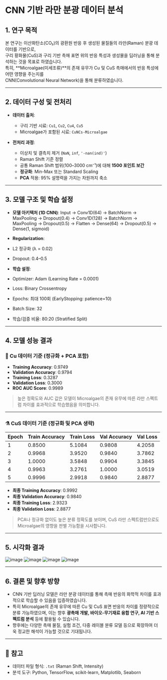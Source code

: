 # CNN 기반 라만 분광 데이터 분석

## 1. 연구 목적

본 연구는 이산화탄소(CO₂)의 광환원 반응 후 생성된 물질들의 라만(Raman) 분광 데이터를 기반으로,  
구리 황화물(CuS)과 구리 기반 촉매 표면 위의 반응 특성과 생성물을 딥러닝을 통해 분석하는 것을 목표로 하였습니다.  
특히, **Microalgae(미세조류)**의 존재 유무가 Cu 및 CuS 촉매에서의 반응 특성에 어떤 영향을 주는지를  
CNN(Convolutional Neural Network)을 통해 분류하였습니다.

---

## 2. 데이터 구성 및 전처리

- **데이터 출처**:  
  - 구리 기반 시료: `Cu1`, `Cu2`, `Cu4`, `Cu5`  
  - Microalgae가 포함된 시료: `CuNCs-Microalgae`

- **전처리 과정**:
  - 이상치 및 결측치 제거 (`NaN`, `inf`, `'-nan(ind)'`)
  - Raman Shift 기준 정렬
  - 공통 Raman Shift 범위(100–3000 cm⁻¹)에 대해 **1500 포인트 보간**
  - **정규화**: Min-Max 또는 Standard Scaling
  - **PCA** 적용: 95% 설명력을 가지는 차원까지 축소

---

## 3. 모델 구조 및 학습 설정

- **모델 아키텍처 (1D CNN)**:
Input → Conv1D(64) → BatchNorm → MaxPooling → Dropout(0.4) → Conv1D(128) → BatchNorm → MaxPooling → Dropout(0.5) → Flatten → Dense(64) → Dropout(0.5) → Dense(1, sigmoid)


- **Regularization**:
- L2 정규화 (λ = 0.02)
- Dropout: 0.4–0.5

- **학습 설정**:
- Optimizer: Adam (Learning Rate = 0.0001)
- Loss: Binary Crossentropy
- Epochs: 최대 100회 (EarlyStopping: patience=10)
- Batch Size: 32
- 학습/검증 비율: 80:20 (Stratified Split)

---

## 4. 모델 성능 결과

### 🧪 Cu 데이터 기준 (정규화 + PCA 포함)

- **Training Accuracy**: 0.9749  
- **Validation Accuracy**: 0.9794  
- **Training Loss**: 0.3287  
- **Validation Loss**: 0.3000  
- **ROC AUC Score**: 0.9989

> 높은 정확도와 AUC 값은 모델이 Microalgae의 존재 유무에 따른 라만 스펙트럼 차이를 효과적으로 학습했음을 의미합니다.

---

### ⚗️ CuS 데이터 기준 (정규화 및 PCA 생략)

| Epoch | Train Accuracy | Train Loss | Val Accuracy | Val Loss |
|-------|----------------|------------|--------------|----------|
| 1     | 0.8500         | 5.1084     | 0.9808       | 4.2058   |
| 2     | 0.9968         | 3.9520     | 0.9840       | 3.7862   |
| 3     | 1.0000         | 3.5848     | 0.9904       | 3.3845   |
| 4     | 0.9963         | 3.2761     | 1.0000       | 3.0519   |
| 5     | 0.9996         | 2.9918     | 0.9840       | 2.8877   |

- **최종 Training Accuracy**: 0.9992  
- **최종 Validation Accuracy**: 0.9840  
- **최종 Training Loss**: 2.9323  
- **최종 Validation Loss**: 2.8877

> PCA나 정규화 없이도 높은 분류 정확도를 보이며, CuS 라만 스펙트럼만으로도 Microalgae의 영향을 판별 가능함을 시사합니다.

---

## 5. 시각화 결과

![image](https://github.com/user-attachments/assets/78da65fe-f4f1-442c-b31d-c3e932491b81)
![image](https://github.com/user-attachments/assets/3408bd41-e71d-45cb-a5a8-fb409be83c60)
![image](https://github.com/user-attachments/assets/39927e20-d62e-4379-a3ea-9291f881041c)
![image](https://github.com/user-attachments/assets/e44ff330-8353-4dd0-ab22-f57e1d2e22a3)

---

## 6. 결론 및 향후 방향

- CNN 기반 딥러닝 모델은 라만 분광 데이터를 통해 촉매 반응의 화학적 차이를 효과적으로 학습할 수 있음을 입증하였습니다.
- 특히 Microalgae의 존재 유무에 따른 Cu 및 CuS 표면 반응의 차이를 정량적으로 분류 가능하였으며,
  이는 향후 **광촉매 개발, 바이오-무기재료 융합 연구, AI 기반 스펙트럼 분석** 등에 활용될 수 있습니다.
- 향후에는 다양한 촉매 물질, 실험 조건, 다중 레이블 분류 모델 등으로 확장하여 더욱 정교한 해석이 가능할 것으로 기대됩니다.

---

## 📂 참고

- 데이터 파일 형식: `.txt` (Raman Shift, Intensity)
- 분석 도구: Python, TensorFlow, scikit-learn, Matplotlib, Seaborn
